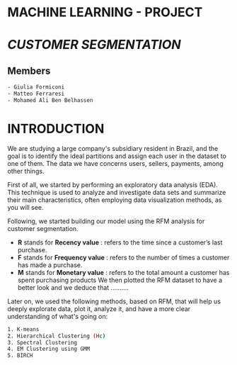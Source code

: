 # MACHINE LEARNING - PROJECT
#   *CUSTOMER SEGMENTATION*

## Members
```bash
- Giulia Formiconi
- Matteo Ferraresi
- Mohamed Ali Ben Belhassen
```

# INTRODUCTION

We are studying a large company's subsidiary resident in Brazil, and the goal is to identify the ideal partitions and assign each user in the dataset to one of them. The data we have concerns users, sellers, payments, among other things. 

First of all, we started by performing an exploratory data analysis (EDA). This technique is used to analyze and investigate data sets and summarize their main characteristics, often employing data visualization methods, as you will see.

Following, we started building our model using the RFM analysis for customer segmentation.
- **R** stands for **Recency value** : refers to the time since a customer’s last purchase.
- **F** stands for **Frequency value** :  refers to the number of times a customer has made a purchase.
- **M** stands for **Monetary value** : refers to the total amount a customer has spent purchasing products
We then plotted the RFM dataset to have a better look and we deduce that ..........

Later on, we used the following methods, based on RFM, that will help us deeply explorate data, plot it, analyze it, and have a more clear understanding of what's going on:
```bash
1. K-means
2. Hierarchical Clustering (Hc)
3. Spectral Clustering
4. EM Clustering using GMM
5. BIRCH
```

